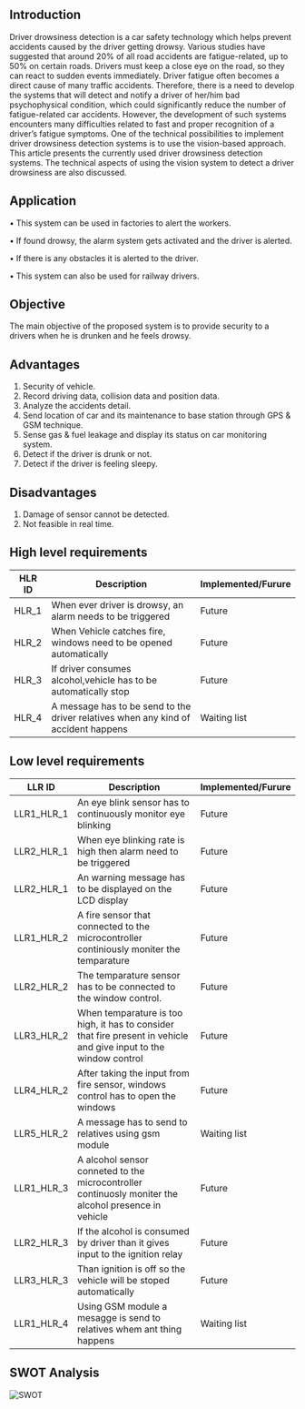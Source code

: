 ## Introduction

Driver drowsiness detection is a car safety technology which helps prevent accidents caused by the driver getting drowsy. Various studies have suggested that around 20% of all road accidents are fatigue-related, up to 50% on certain roads. Drivers must keep a close eye on the road, so they can react to sudden events immediately. Driver fatigue often becomes a direct cause of many traffic accidents. Therefore, there is a need to develop the systems that will detect and notify a driver of her/him bad psychophysical condition, which could significantly reduce the number of fatigue-related car accidents. However, the development of such systems encounters many difficulties related to fast and proper recognition of a driver’s fatigue symptoms. One of the technical possibilities to implement driver drowsiness detection systems is to use the vision-based approach. This article presents the currently used driver drowsiness detection systems. The technical aspects of using the vision system to detect a driver drowsiness are also discussed.

## Application

• This system can be used in factories to alert
the workers.

• If found drowsy, the alarm system gets
activated and the driver is alerted.

• If there is any obstacles it is alerted to the driver.

• This system can also be used for railway
drivers.

## Objective

 The main objective of the proposed system is to provide security to a drivers when he is drunken and he feels drowsy. 

 ## Advantages

 1. Security of vehicle. 
 2. Record driving data, collision data and position data. 
 3. Analyze the accidents detail. 
 4. Send location of car and its maintenance to base station through GPS & GSM technique. 
 5. Sense gas & fuel leakage and display its status on car monitoring system. 
 6. Detect if the driver is drunk or not. 
 7. Detect if the driver is feeling sleepy.

 ## Disadvantages

 1. Damage of sensor cannot be detected.
 2. Not feasible in real time.

 ## High level requirements
|HLR ID|Description|Implemented/Furure|
|------|-----------|------------------|
|HLR_1|When ever driver is drowsy, an alarm needs to be triggered|Future|
|HLR_2|When Vehicle catches fire, windows need to be opened automatically|Future|
|HLR_3|If driver consumes alcohol,vehicle has to be automatically stop|Future|
|HLR_4|A message has to be send to the driver relatives when any kind of accident happens|Waiting list|


## Low level requirements
|LLR ID|Description|Implemented/Furure|
|------|-----------|------------------|
|LLR1_HLR_1|An eye blink sensor has to continuously monitor eye blinking|Future|
|LLR2_HLR_1|When eye blinking rate is high then alarm need to be triggered|Future|
|LLR2_HLR_1|An warning message has to be displayed on the LCD display|Future|
|LLR1_HLR_2|A fire sensor that connected to the microcontroller continiously moniter the temparature|Future|
|LLR2_HLR_2|The temparature sensor has to be connected to the window control.|Future|
|LLR3_HLR_2|When temparature is too high, it has to consider that fire present in vehicle and give input to the window control|Future|
|LLR4_HLR_2|After taking the input from fire sensor, windows control has to open the windows|Future|
|LLR5_HLR_2|A message has to send to relatives using gsm module|Waiting list|
|LLR1_HLR_3|A alcohol sensor conneted to the microcontroller continuosly moniter the alcohol presence in vehicle|Future|
|LLR2_HLR_3|If the alcohol is consumed by driver than it gives input to the ignition relay|Future|
|LLR3_HLR_3|Than ignition is off so the vehicle will be stoped automatically|Future|
|LLR1_HLR_4|Using GSM module a mesagge is send to relatives whem ant thing happens|Waiting list|

## SWOT Analysis

![SWOT](https://user-images.githubusercontent.com/94435852/145719082-985766e0-9cd3-4d96-aa0f-e1bb785ec345.PNG)
